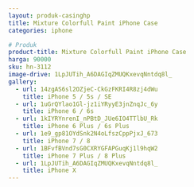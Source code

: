 ```yaml
---
layout: produk-casinghp
title: Mixture Colorfull Paint iPhone Case
categories: iphone

# Produk
product-title: Mixture Colorfull Paint iPhone Case
harga: 90000
sku: hn-3112
image-drive: 1LpJUTih_A6DAGIqZMUQKxevqNntdq8l_
gallery:
  - url: 14zgAS6sl2OZjeC-CkGzFKRI4R8zj4dWu
    title: iPhone 5 / 5s / SE
  - url: 1uGrQYlao1Gl-jz1iYRyyE3jnZnqJc_6y
    title: iPhone 6 / 6s
  - url: 1kIYRYnrenI_nPBtD_JUe6IO4TTlbU_Rk
    title: iPhone 6 Plus / 6s Plus
  - url: 1e9_gp81OYdSnk2N4oLfszCppPjxJ_673
    title: iPhone 7 / 8
  - url: 1BFvfBVnd7sG0CXRYGFAPGuqKj1l9hqW2
    title: iPhone 7 Plus / 8 Plus
  - url: 1LpJUTih_A6DAGIqZMUQKxevqNntdq8l_
    title: iPhone X
---
```

